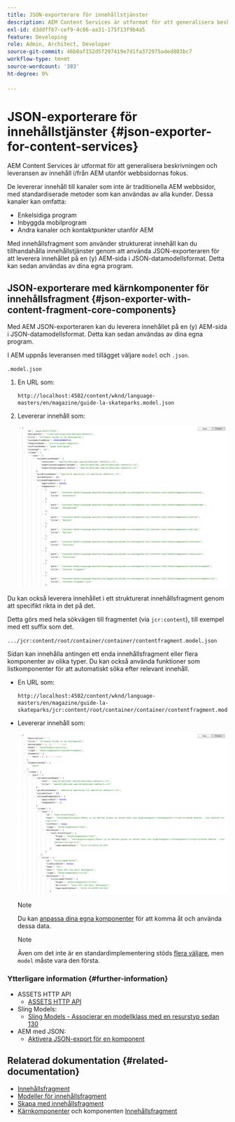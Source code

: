 ```yaml
---
title: JSON-exporterare för innehållstjänster
description: AEM Content Services är utformat för att generalisera beskrivningen och leveransen av innehåll i/från AEM utöver fokus på webbsidor. De levererar innehåll till kanaler som inte är traditionella AEM webbsidor, med standardiserade metoder som kan användas av alla kunder.
exl-id: d3ddffb7-cef9-4c86-aa31-175f13f9b4a5
feature: Developing
role: Admin, Architect, Developer
source-git-commit: 46b0af152d5f297419e7d1fa372975aded803bc7
workflow-type: tm+mt
source-wordcount: '383'
ht-degree: 0%

---
```


# JSON-exporterare för innehållstjänster {#json-exporter-for-content-services}

AEM Content Services är utformat för att generalisera beskrivningen och leveransen av innehåll i/från AEM utanför webbsidornas fokus.

De levererar innehåll till kanaler som inte är traditionella AEM webbsidor, med standardiserade metoder som kan användas av alla kunder. Dessa kanaler kan omfatta:

* Enkelsidiga program
* Inbyggda mobilprogram
* Andra kanaler och kontaktpunkter utanför AEM

Med innehållsfragment som använder strukturerat innehåll kan du tillhandahålla innehållstjänster genom att använda JSON-exporteraren för att leverera innehållet på en (y) AEM-sida i JSON-datamodellsformat. Detta kan sedan användas av dina egna program.

## JSON-exporterare med kärnkomponenter för innehållsfragment {#json-exporter-with-content-fragment-core-components}

Med AEM JSON-exporteraren kan du leverera innehållet på en (y) AEM-sida i JSON-datamodellsformat. Detta kan sedan användas av dina egna program.

I AEM uppnås leveransen med tillägget väljare `model` och `.json`.

`.model.json`

1. En URL som:

   ```shell
   http://localhost:4502/content/wknd/language-masters/en/magazine/guide-la-skateparks.model.json
   ```

1. Levererar innehåll som:

   ![JSON-modell av WKND-innehåll](assets/json-model-wknd.png)

Du kan också leverera innehållet i ett strukturerat innehållsfragment genom att specifikt rikta in det på det.

Detta görs med hela sökvägen till fragmentet (via `jcr:content`), till exempel med ett suffix som det.

`.../jcr:content/root/container/container/contentfragment.model.json`

Sidan kan innehålla antingen ett enda innehållsfragment eller flera komponenter av olika typer. Du kan också använda funktioner som listkomponenter för att automatiskt söka efter relevant innehåll.

* En URL som:

  ```shell
  http://localhost:4502/content/wknd/language-masters/en/magazine/guide-la-skateparks/jcr:content/root/container/container/contentfragment.model.json
  ```

* Levererar innehåll som:

  ![JSON-modell av WKND-innehållsfragment](assets/json-model-wknd-content-fragment.png)

  >[!NOTE]
  >
  >Du kan [anpassa dina egna komponenter](enabling-json-exporter.md) för att komma åt och använda dessa data.

  >[!NOTE]
  >
  >Även om det inte är en standardimplementering stöds [flera väljare](enabling-json-exporter.md#multiple-selectors), men `model` måste vara den första.

### Ytterligare information {#further-information}

* ASSETS HTTP API
   * [ASSETS HTTP API](/help/assets/developer-reference-material-apis.md)
* Sling Models:
   * [Sling Models - Associerar en modellklass med en resurstyp sedan 130](https://sling.apache.org/documentation/bundles/models.html#associating-a-model-class-with-a-resource-type-since-130)
* AEM med JSON:
   * [Aktivera JSON-export för en komponent](enabling-json-exporter.md)

## Relaterad dokumentation {#related-documentation}

* [Innehållsfragment](/help/sites-cloud/administering/content-fragments/overview.md)
* [Modeller för innehållsfragment](/help/sites-cloud/administering/content-fragments/managing-content-fragment-models.md)
* [Skapa med innehållsfragment](/help/sites-cloud/authoring/fragments/content-fragments.md)
* [Kärnkomponenter](https://experienceleague.adobe.com/docs/experience-manager-core-components/using/introduction.html?lang=sv-SE) och komponenten [Innehållsfragment](https://experienceleague.adobe.com/docs/experience-manager-core-components/using/components/content-fragment-component.html?lang=sv-SE)
